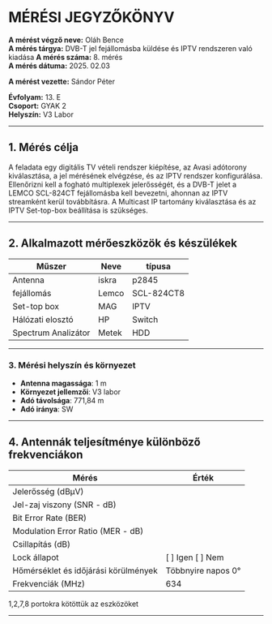 # MÉRÉSI JEGYZŐKÖNYV

**A mérést végző neve:** Oláh Bence  
**A mérés tárgya:** DVB-T jel fejállomásba küldése és IPTV rendszeren való kiadása 
**A mérés száma:** 8. mérés  
**A mérés dátuma:** 2025. 02.03 

**A mérést vezette:** Sándor Péter  

**Évfolyam:** 13. E  
**Csoport:** GYAK 2  
**Helyszín:** V3 Labor  

---

## 1. Mérés célja  
A feladata egy digitális TV vételi rendszer kiépítése, az Avasi adótorony kiválasztása, a jel mérésének elvégzése, és az IPTV rendszer konfigurálása. Ellenőrizni kell a fogható multiplexek jelerősségét, és a DVB-T jelet a LEMCO SCL-824CT fejállomásba kell bevezetni, ahonnan az IPTV streamként kerül továbbításra. A Multicast IP tartomány kiválasztása és az IPTV Set-top-box beállítása is szükséges.




---

## 2. Alkalmazott mérőeszközök és készülékek  

| Műszer                              | Neve        | típusa        |
| ----------------------------------- | ----------- | ------------- |
|  Antenna                            |    iskra    |    p2845      |
| fejállomás                          | Lemco       | SCL-824CT8    |
| Set-top box                         |   MAG       | IPTV          |
| Hálózati elosztó                    | HP          | Switch        |
| Spectrum Analizátor                 | Metek       | HDD           |

---

### 3. **Mérési helyszín és környezet**
- **Antenna magassága**: 1 m
- **Környezet jellemzői**: V3 labor
- **Adó távolsága**: 771,84 m
- **Adó iránya**: SW
---

## 4. Antennák teljesítménye különböző frekvenciákon

               
| Mérés                                | Érték                     |
|--------------------------------------|---------------------------|
| Jelerősség (dBμV)                    |                           |
| Jel-zaj viszony (SNR - dB)           |                           |
| Bit Error Rate (BER)                 |                           |
| Modulation Error Ratio (MER - dB)    |                           |
| Csillapítás (dB)                     |                           |
| Lock állapot                         | [ ] Igen [ ] Nem          |
| Hőmérséklet és időjárási körülmények |   Többnyire napos 0°      |
|  Frekvenciák    (MHz)                |    634                    |


1,2,7,8 portokra kötöttük az eszközöket


---



